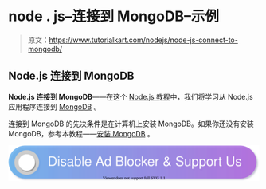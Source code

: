 # node . js–连接到 MongoDB–示例

> 原文：<https://www.tutorialkart.com/nodejs/node-js-connect-to-mongodb/>

## Node.js 连接到 MongoDB

**Node.js 连接到 MongoDB**——在这个 [Node.js 教程](https://www.tutorialkart.com/nodejs/nodejs-tutorial/)中，我们将学习从 Node.js 应用程序连接到 [MongoDB](https://www.tutorialkart.com/mongodb/mongodb-tutorial/) 。

连接到 MongoDB 的先决条件是在计算机上安装 MongoDB。如果你还没有安装 MongoDB，参考本教程——[安装 MongoDB](https://www.tutorialkart.com/mongodb/install-mongodb-on-ubuntu/) 。

[![](img/925da31b32d6bc3827932f6c8afb11bb.png)](https://www.tutorialkart.com/)